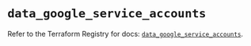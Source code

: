 # `data_google_service_accounts`

Refer to the Terraform Registry for docs: [`data_google_service_accounts`](https://registry.terraform.io/providers/hashicorp/google/6.36.0/docs/data-sources/service_accounts).
